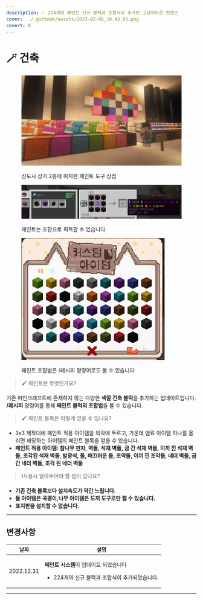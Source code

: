 ```yaml
---
description: ✨ 224개의 페인트 신규 블럭과 조합식이 추가된 고냥이타운 컨텐츠
cover: ../.gitbook/assets/2023-02-08_10.43.03.png
coverY: 0
---
```


# 🪄 건축

<figure><img src="../.gitbook/assets/2023-02-21_17.23.50.png" alt=""><figcaption><p>신도시 상가 2층에 위치한 페인트 도구 상점</p></figcaption></figure>

<figure><img src="../.gitbook/assets/image (56).png" alt=""><figcaption><p>페인트는 조합으로 획득할 수 있습니다</p></figcaption></figure>

<figure><img src="../.gitbook/assets/image (3) (1).png" alt=""><figcaption><p>페인트 조합법은 /레시피 명령어로도 볼 수 있습니다</p></figcaption></figure>

> 🖌️ 페인트란 무엇인가요?

기존 마인크래프트에 존재하지 않는 다양한 **색깔 건축 블럭**을 추가하는 업데이트입니다.\
**/레시피** 명령어를 통해 **페인트 블럭의 조합법**을 볼 수 있습니다.

> 🖌️ 페인트 블록은 어떻게 얻을 수 있나요?

* 3x3 제작대에 페인트 적용 아이템을 외곽에 두르고, 가운데 염료 아이템 하나를 올리면 해당하는 아이템의 페인트 블록을 얻을 수 있습니다.
* **페인트 적용 아이템: 참나무 판자, 벽돌, 석재 벽돌, 금 간 석재 벽돌, 이끼 낀 석재 벽돌, 조각된 석재 벽돌, 발광석, 돌, 매끄러운 돌, 조약돌, 이끼 낀 조약돌, 네더 벽돌, 금 간 네더 벽돌, 조각 된 네더 벽돌**

> ❗사용시 알아두어야 할 점이 있나요?

* **기존 건축 블록보다 설치속도가 약간 느립니다.**
* **돌 아이템은 곡괭이,나무 아이템은 도끼 도구로만 캘 수 있습니다.**
* **표지판을 설치할 수 없습니다.**

***

## 변경사항

| 날짜         | 설명                                                                                      |
| ---------- | --------------------------------------------------------------------------------------- |
| 2022.12.31 | <p><strong>페인트 시스템</strong>이 업데이트 되었습니다</p><ul><li>224개의 신규 블럭과 조합식이 추가되었습니다.</li></ul> |

***
